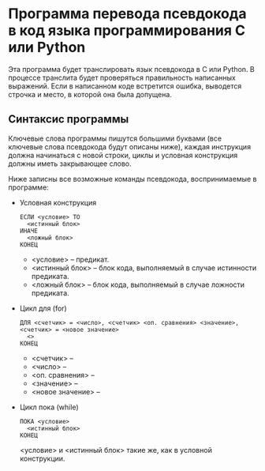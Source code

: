 # Программа перевода псевдокода в код языка программирования C или Python

Эта программа будет транслировать язык псевдокода в C или Python. В процессе транслита будет проверяться правильность 
написанных выражений. Если в написанном коде встретится ошибка, выводется строчка и место, в которой она была допущена.

## Синтаксис программы

Ключевые слова программы пишутся большими буквами (все ключевые слова псевдокода будут описаны ниже), каждая инструкция 
должна начинаться с новой строки, циклы и условная конструкция должны иметь закрывающее слово.

Ниже записны все возможные команды псевдокода, воспринимаемые в программе:
* Условная конструкция
  ```
  ЕСЛИ <условие> ТО 
    <истинный блок>
  ИНАЧЕ 
    <ложный блок>
  КОНЕЦ
  ```
  * <условие> – предикат.
  * <истинный блок> – блок кода, выполняемый в случае истинности предиката.
  * <ложный блок> – блок кода, выполняемый в случае ложности предиката.
  

* Цикл для (for)
  ```
  ДЛЯ <счетчик> = <число>, <счетчик> <оп. сравнения> <значение>, <счетчик> = <новое значение>
    <>
  КОНЕЦ
  ```
  * <счетчик> – 
  * <число> – 
  * <оп. сравнения> – 
  * <значение> – 
  * <новое значение> – 


* Цикл пока (while)
  ```
  ПОКА <условие>
    <истинный блок>
  КОНЕЦ
  ```
  <условие> и <истинный блок> такие же, как в условной конструкции.